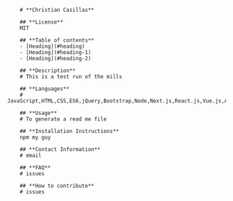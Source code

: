 
        
        # **Christian Casillas**

        ## **License**
        MIT

        ## **Table of contents**
        - [Heading](#heading)
        - [Heading](#heading-1)
        - [Heading](#heading-2)

        ## **Description**
        # This is a test run of the mills

        ## **Languages**
        # JavaScript,HTML,CSS,ES6,jQuery,Bootstrap,Node,Next.js,React.js,Vue.js,Angular,Svelte,Laravel,Other

        ## **Usage**
        # To generate a read me file

        ## **Installation Instructions**
        npm my guy 

        ## **Contact Information**
        # email
        
        ## **FAQ**
        # issues

        ## **How to contribute**
        # issues
    